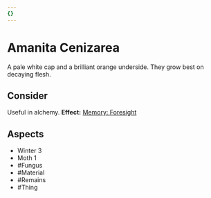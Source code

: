 ```yaml
---
{}
---
```

# Amanita Cenizarea
A pale white cap and a brilliant orange underside. They grow best on decaying flesh. 
## Consider
Useful in alchemy.
**Effect:** [Memory: Foresight](https://uadaf.theevilroot.xyz/rowenarium/element/mem.foresight)
## Aspects
- Winter 3
- Moth 1
- #Fungus
- #Material
- #Remains
 - #Thing
